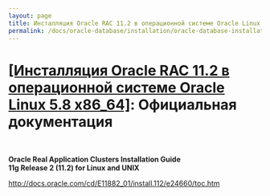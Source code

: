 ```yaml
---
layout: page
title: Инсталляция Oracle RAC 11.2 в операционной системе Oracle Linux 5.8 x86_64
permalink: /docs/oracle-database/installation/oracle-database-installation/distributed/rac/linux/5.8/oracle/11.2/docs/
---
```


# <a href="/docs/oracle-database/installation/oracle-database-installation/distributed/rac/linux/5.8/oracle/11.2/">[Инсталляция Oracle RAC 11.2 в операционной системе Oracle Linux 5.8 x86_64]</a>: Официальная документация

<br/>

<strong>Oracle Real Application Clusters Installation Guide<br/>
11g Release 2 (11.2) for Linux and UNIX<br/></strong>

http://docs.oracle.com/cd/E11882_01/install.112/e24660/toc.htm
